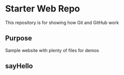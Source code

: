 # Starter Web Repo

This repository is for showing how Git and GitHub work

## Purpose

Sample website with plenty of files for demos

## sayHello